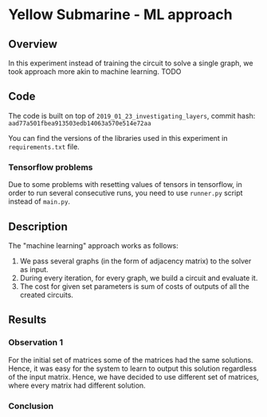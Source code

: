 # Yellow Submarine - ML approach

## Overview

In this experiment instead of training the circuit to solve a single graph, we took approach more akin to machine learning. TODO

## Code 

The code is built on top of `2019_01_23_investigating_layers`, commit hash: `aad77a501fbea913503edb14063a570e514e72aa`

You can find the versions of the libraries used in this experiment in `requirements.txt` file.

### Tensorflow problems

Due to some problems with resetting values of tensors in tensorflow, in order to run several consecutive runs, you need to use `runner.py` script instead of `main.py`.

## Description

The "machine learning" approach works as follows:

1. We pass several graphs (in the form of adjacency matrix) to the solver as input.
2. During every iteration, for every graph, we build a circuit and evaluate it.
3. The cost for given set parameters is sum of costs of outputs of all the created circuits.


## Results

### Observation 1

For the initial set of matrices some of the matrices had the same solutions. Hence, it was easy for the system to learn to output this solution regardless of the input matrix.
Hence, we have decided to use different set of matrices, where every matrix had different solution.

### Conclusion

